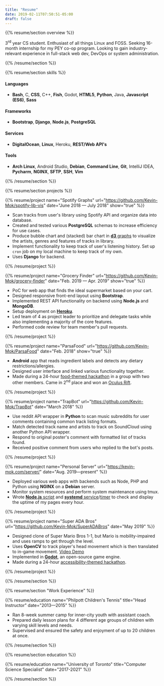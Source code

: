 ```yaml
---
title: "Resume"
date: 2019-02-11T07:50:51-05:00
draft: false
---
```

{{% resume/section overview %}}<!--- {{{ -->

3<sup>rd</sup> year CS student. Enthusiast of all things
Linux and FOSS. Seeking 16-month internship for my PEY
co-op program. Looking to gain industry-relevant experience in 
full-stack web dev, DevOps or system administration.

{{% /resume/section %}}<!--- }}} -->

{{% resume/section skills %}}<!--- {{{ -->

#### Languages
- **Bash**, C, **CSS**, C++, **Fish**, Godot, **HTML5**, **Python**, 
  Java, **Javascript (ES6)**, **Sass**

#### Frameworks
- **Bootstrap**, **Django**, **Node.js**, **PostgreSQL**

#### Services
- **DigitalOcean**, **Linux**, Heroku, **REST/Web API's**

#### Tools
- **Arch Linux**, Android Studio, **Debian**, **Command Line**, 
  **Git**, IntelliJ IDEA, **Pycharm**, **NGINX**, **SFTP**, **SSH**, 
  **Vim**

{{% /resume/section %}}<!--- }}} -->

{{% resume/section projects %}}<!--- {{{ -->

<!--- Spotify Graphs {{{ -->

{{% resume/project name="Spotify Graphs" 
url="https://github.com/Kevin-Mok/spotify-lib-vis" date="June 2018 — July 2018" 
show="true" %}}

- Scan tracks from user's library using Spotify API and organize data into 
  database.
- Created and tested various __PostgreSQL__ schemas to increase efficiency for 
  use cases.
- Produce bubble chart and (stacked) bar chart in [**d3** graphs][d3 graph examples]
  to visualize the artists, genres and features of tracks in library.
- Implement functionality to keep track of user's listening history. Set up 
  `cron` job on my local machine to keep track of my own.
- Uses __Django__ for backend.

[d3 graph examples]: https://github.com/d3/d3/wiki/Gallery

{{% /resume/project %}}

<!--- Spotify Graphs }}} -->

<!--- Grocery Finder {{{ -->

{{% resume/project name="Grocery Finder" 
url="https://github.com/Kevin-Mok/grocery-finder" date="Feb. 2019 — Apr. 2019" 
show="true" %}}

- PoC for web app that finds the ideal supermarket based on your cart.
- Designed responsive front-end layout using **Bootstrap**.
- Implemented REST API functionality on backend using **Node.js** and 
  **MongoDB**.
- Setup deployment on [**Heroku**][Grocery Finder Heroku].
- Led team of 4 as project leader to prioritize and delegate tasks while
  also implementing a majority of the core features.
- Performed code review for team member's pull requests.

[Grocery Finder Heroku]: http://www.grocery-finder.ml

{{% /resume/project %}}

<!--- Grocery Finder }}} -->

<!--- ParsaFood {{{ -->

{{% resume/project name="ParsaFood" 
url="https://github.com/Kevin-Mok/ParsaFood" date="Feb. 2018" 
show="true" %}}

- **Android** app that reads ingredient labels and detects any dietary 
  restrictions/allergies. 
- Designed user interface and linked various functionality together.
- Made during a 24-hour [food-themed hackathon][Platterz Hackathon event]
  in a group with two other members. Came in 2<sup>nd</sup> place and won
  an [Oculus Rift][Oculus Rift Amazon].

[Parsafood repo]: https://github.com/Kevin-Mok/ParsaFood
[Platterz Hackathon event]: 
https://www.eventbrite.com/e/platterz-hackathon-tickets-42682237722
[Oculus Rift Amazon]: https://www.amazon.ca/Oculus-Rift-Windows-VR-Headset/dp/B00VF0IXEY/ref=sr_1_1_sspa?ie=UTF8&qid=1520422949&sr=8-1-spons&keywords=oculus+rift&psc=1

{{% /resume/project %}}

<!--- ParsaFood }}} -->
 
<!--- TrapBot {{{ -->

{{% resume/project name="TrapBot"
url="https://github.com/Kevin-Mok/TrapBot" date="March 2018" %}}

- Use reddit API wrapper in **Python** to scan music subreddits for user 
  comments containing common track listing formats.
- Match detected track name and artists to track on SoundCloud using another 
  Python API wrapper.
- Respond to original poster's comment with formatted list of tracks found.
- Received positive comment from users who replied to the bot's posts.

{{% /resume/project %}}

<!--- Grocery Finder }}} -->

<!--- DigitalOcean {{{ -->

{{% resume/project name="Personal Server"
url="https://kevin-mok.com/server/" date="Aug. 2019—present" %}}

- Deployed various web apps with backends such as Node, PHP and Python using 
  **NGINX** on a **Debian** server.
- Monitor system resources and perform system maintenance using tmux.
- Wrote [**Node.js** script][server script] and [**systemd** service][systemd service]/[timer]
  to check and display the uptime of my pages every hour.

[server script]: https://git.kevin-mok.com/Kevin-Mok/server-pages/src/branch/master/server-status.js
[systemd service]: https://git.kevin-mok.com/Kevin-Mok/server-pages/src/branch/master/server-pages.service
[timer]: https://git.kevin-mok.com/Kevin-Mok/server-pages/src/branch/master/server-pages.timer

{{% /resume/project %}}

<!--- DigitalOcean Droplet }}} -->

<!--- Super ADA Bros. {{{ -->

{{% resume/project name="Super ADA Bros"
url="https://github.com/Kevin-Mok/SuperADABros" date="May 2019" %}}

- Designed clone of Super Mario Bros 1-1, but Mario is mobility-impaired and
  uses ramps to get through the level.
- Uses **OpenCV** to track player's head movement which is then translated to 
  in-game movement. [Video Demo]
- Implemented in [**Godot**][Godot site], an open-source game engine.
- Made during a 24-hour [accessibility-themed hackathon][PC Hacks event].

[PC Hacks event]: https://pchacks19.devpost.com/
[Godot site]: https://godotengine.org
[Video Demo]: https://youtu.be/vRdENLGrBqM

{{% /resume/project %}}


<!--- Grocery Finder }}} -->

{{% /resume/section %}}<!--- }}} -->

{{% resume/section "Work Experience" %}}<!--- {{{ -->

{{% resume/education name="Philpott Children's Tennis" title="Head Instructor" date="2013—2015" %}}
- Ran 8-week summer camp for inner-city youth with assistant coach.
- Prepared daily lesson plans for 4 different age groups of children 
  with varying skill levels and needs.
- Supervised and ensured the safety and enjoyment of up to 20 children at once.

{{% /resume/section %}}<!--- }}} -->

{{% resume/section education %}}<!--- {{{ -->

{{% resume/education name="University of Toronto" title="Computer Science Specialist" date="2017-2021" %}}

{{% /resume/section %}}<!--- }}} -->

<!-- vim: fdm=marker -->
